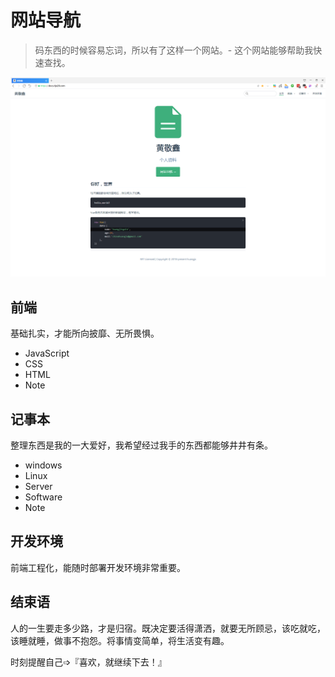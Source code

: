 # 网站导航

> 码东西的时候容易忘词，所以有了这样一个网站。- 这个网站能够帮助我快速查找。

[![screenshot](./about/screenshot.png)](https://docs.hjx24.com)

## 前端

基础扎实，才能所向披靡、无所畏惧。

- JavaScript
- CSS
- HTML
- Note

## 记事本

整理东西是我的一大爱好，我希望经过我手的东西都能够井井有条。

- windows
- Linux
- Server
- Software
- Note

## 开发环境

前端工程化，能随时部署开发环境非常重要。

## 结束语

人的一生要走多少路，才是归宿。既决定要活得潇洒，就要无所顾忌，该吃就吃，该睡就睡，做事不抱怨。将事情变简单，将生活变有趣。

时刻提醒自己➩『喜欢，就继续下去！』